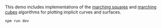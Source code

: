 This demo includes implementations of the [marching squares](https://en.wikipedia.org/wiki/Marching_squares) and [marching cubes](https://en.wikipedia.org/wiki/Marching_cubes) algorithms for plotting implicit curves and surfaces.

```console
npm run dev
```
